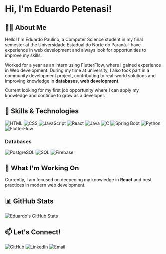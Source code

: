 # Hi, I'm Eduardo Petenasi!

## 👨‍💻 About Me
Hello! I'm Eduardo Paulino, a Computer Science student in my final semester at the Universidade Estadual do Norte do Paraná. I have experience in web development and always look for opportunities to improve my skills.

Worked for a year as an intern using FlutterFlow, where I gained experience in Web development. During my time at university, I also took part in a community development project, contributing to real-world solutions and improving knowledge in **databases**, **web development**.

Current looking for my first job opportunity where I can apply my knowledge and continue to grow as a developer.

## 🚀 Skills & Technologies
![HTML](https://img.shields.io/badge/HTML5-E34F26?style=for-the-badge&logo=html5&logoColor=white)
![CSS](https://img.shields.io/badge/CSS3-1572B6?style=for-the-badge&logo=css3&logoColor=white)
![JavaScript](https://img.shields.io/badge/JavaScript-F7DF1E?style=for-the-badge&logo=javascript&logoColor=black)
![React](https://img.shields.io/badge/React-61DAFB?style=for-the-badge&logo=react&logoColor=white)
![Java](https://img.shields.io/badge/Java-007396?style=for-the-badge&logo=java&logoColor=white)
![C](https://img.shields.io/badge/C-00599C?style=for-the-badge&logo=c&logoColor=white)
![Spring Boot](https://img.shields.io/badge/Spring%20Boot-6DB33F?style=for-the-badge&logo=springboot&logoColor=white)
![Python](https://img.shields.io/badge/Python-3776AB?style=for-the-badge&logo=python&logoColor=white)
![FlutterFlow](https://img.shields.io/badge/FlutterFlow-02569B?style=for-the-badge&logo=flutter&logoColor=white)

### Databases
![PostgreSQL](https://img.shields.io/badge/PostgreSQL-336791?style=for-the-badge&logo=postgresql&logoColor=white)
![SQL](https://img.shields.io/badge/SQL-1572B6?style=for-the-badge&logo=sql&logoColor=white)
![Firebase](https://img.shields.io/badge/Firebase-FFCA28?style=for-the-badge&logo=firebase&logoColor=white)

## 🔭 What I'm Working On
Currently, I am focused on deepening my knowledge in **React** and best practices in modern web development.

## 📊 GitHub Stats
![Eduardo's GitHub Stats](https://github-readme-stats.vercel.app/api?username=Sussego&show_icons=true&theme=dark)

## 📫 Let's Connect!
[![GitHub](https://img.shields.io/badge/GitHub-181717?style=for-the-badge&logo=github&logoColor=white)](https://github.com/Sussego)
[![LinkedIn](https://img.shields.io/badge/LinkedIn-0A66C2?style=for-the-badge&logo=linkedin&logoColor=white)](https://linkedin.com/in/eduardo-paulino-sussego)
[![Email](https://img.shields.io/badge/Email-D14836?style=for-the-badge&logo=gmail&logoColor=white)](mailto:eduardopetenasi@gmail.com)

<!--
**Sussego/Sussego** is a ✨ _special_ ✨ repository because its `README.md` (this file) appears on your GitHub profile.

Here are some ideas to get you started:

- 🔭 I’m currently working on ...
- 🌱 I’m currently learning ...
- 👯 I’m looking to collaborate on ...
- 🤔 I’m looking for help with ...
- 💬 Ask me about ...
- 📫 How to reach me: ...
- 😄 Pronouns: ...
- ⚡ Fun fact: ...
-->
